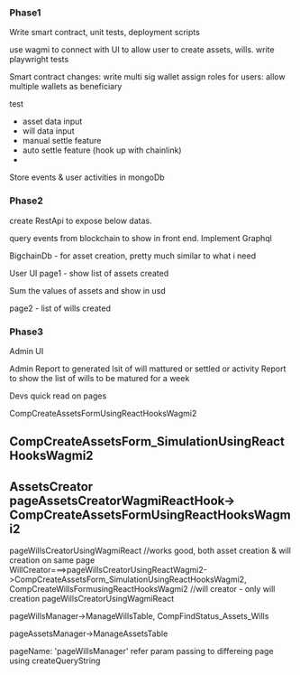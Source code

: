 ### Phase1

Write smart contract, unit tests, deployment scripts

use wagmi to connect with UI to allow user to create assets, wills.
write playwright tests 

Smart contract changes:
write multi sig wallet
assign roles for users:
allow multiple wallets as beneficiary

test 
- asset data input
- will data input
- manual settle feature
- auto settle feature (hook up with chainlink)
- 

Store events & user activities in mongoDb

### Phase2

create RestApi to expose below datas.


query events from blockchain to show in front end.
Implement Graphql

BigchainDb - for asset creation, pretty much similar to what i need

User UI 
page1 - show list of assets created

Sum the values of assets and show in usd

page2 - list of wills created

### Phase3

Admin UI

Admin
Report to generated lsit of will mattured or settled or activity
Report to show the list of wills to be matured for a week



Devs quick read on pages


CompCreateAssetsFormUsingReactHooksWagmi2

CompCreateAssetsForm_SimulationUsingReactHooksWagmi2
--------------
AssetsCreator
pageAssetsCreatorWagmiReactHook-> CompCreateAssetsFormUsingReactHooksWagmi2
-----------
pageWillsCreatorUsingWagmiReact
//works good, both asset creation & will creation on same page
WillCreator===>pageWillsCreatorUsingReactWagmi2->CompCreateAssetsForm_SimulationUsingReactHooksWagmi2, CompCreateWillsFormusingReactHooksWagmi2
//will creator - only will creation
pageWillsCreatorUsingWagmiReact

pageWillsManager->ManageWillsTable, CompFindStatus_Assets_Wills

pageAssetsManager->ManageAssetsTable


pageName: 'pageWillsManager'
refer param passing to differeing page using createQueryString

